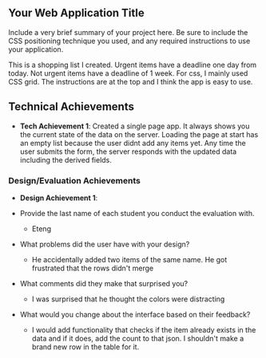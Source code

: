 ## Your Web Application Title
Include a very brief summary of your project here. Be sure to include the CSS positioning technique you used, and any required instructions to use your application.

This is a shopping list I created. Urgent items have a deadline one day from today. Not urgent items have a deadline of 1 week. 
For css, I mainly used CSS grid. The instructions are at the top and I think the app is easy to use. 

## Technical Achievements
- **Tech Achievement 1**: 
Created a single page app. It always shows you the current state of the data on the server. Loading the page at start has an empty list because the user didnt add any items yet. Any time the user submits the form, the server responds with the updated data including the derived fields. 

### Design/Evaluation Achievements
- **Design Achievement 1**: 

- Provide the last name of each student you conduct the evaluation with.
  - Eteng
- What problems did the user have with your design?
  - He accidentally added two items of the same name. He got frustrated that the rows didn't merge
- What comments did they make that surprised you?
  - I was surprised that he thought the colors were distracting
- What would you change about the interface based on their feedback?
  - I would add functionality that checks if the item already exists in the data and if it does, add the count to that json. I shouldn't make a brand new row in the table for it. 

